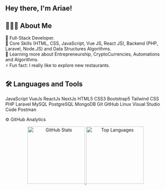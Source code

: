 <!--
**MohammadNasirAriaee/mohammadnasirariaee** is a ✨ _special_ ✨ repository because its `README.md` (this file) appears on your GitHub profile.

Here are some ideas to get you started:

- 🔭 I’m currently working on ...
- 🌱 I’m currently learning ...
- 👯 I’m looking to collaborate on ...
- 🤔 I’m looking for help with ...
- 💬 Ask me about ...
- 📫 How to reach me: ...
- 😄 Pronouns: ...
- ⚡ Fun fact: ...
-->

Hey there, I'm Ariae! 
---
## 👨🏻‍💻  About Me <br />
🤔   Full-Stack Developer. <br />
💼   Core Skills (HTML, CSS, JavaScript, Vue JS, React JS), Backend (PHP, Laravel, Node.JS) and Data Structures Algorithms. <br />
🌱   Learning more about Entrepreneurship, CryptoCurrencies, Automations and Algorithms. <br />
⚡️   Fun fact: I really like to explore new restaurants.<br />

## 🛠  Languages and Tools 
JavaScript VueJs ReactJs NextJs
HTML5 CSS3 Bootstrap5 Tailwind CSS
PHP Laravel
MySQL PostgreSQL MongoDB
Git GitHub Linux Visual Studio Code Postman

⚙️  GitHub Analytics
<p align="center">
  <a href="https://github.com/mohammadnasirariaee">
    <img height="180em" src="https://github-readme-stats.vercel.app/api?username=mohammadnasirariaee&show_icons=true&theme=tokyonight&include_all_commits=true" alt="GitHub Stats" />
    <img height="180em" src="https://github-readme-stats.vercel.app/api/top-langs/?username=mohammadnasirariaee&layout=compact&langs_count=8&theme=tokyonight" alt="Top Languages" />
  </a>
</p>

